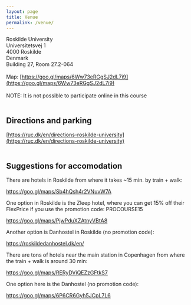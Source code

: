 ```yaml
---
layout: page
title: Venue
permalink: /venue/
---
```


Roskilde University<br>
Universitetsvej 1<br>
4000 Roskilde<br>
Denmark<br>
Building 27, Room 27.2-064<br>
<br>
Map: [https://goo.gl/maps/6Ww73eRGgSJ2dL7i9](https://goo.gl/maps/6Ww73eRGgSJ2dL7i9)<br>
<br>
NOTE: It is not possible to participate online in this course<br>
<br>
## Directions and parking

[https://ruc.dk/en/directions-roskilde-university](https://ruc.dk/en/directions-roskilde-university)<br>
<br>
## Suggestions for accomodation

There are hotels in Roskilde from where it takes ~15 min. by train + walk:

https://goo.gl/maps/Sb4hQsh4r2VNuvW7A

 

One option in Roskilde is the Zleep hotel, where you can get 15% off their FlexPrice if you use the promotion code: PROCOURSE15

https://goo.gl/maps/PjwPduXZAtnyVBtA8

 

Another option is Danhostel in Roskilde (no promotion code):

https://roskildedanhostel.dk/en/

 

There are tons of hotels near the main station in Copenhagen from where the train + walk is around 30 min:

https://goo.gl/maps/RERyDViQEZzGFtkS7

 

One option here is the Danhostel (no promotion code):

https://goo.gl/maps/6P6CR6Gyh5JCpL7L6